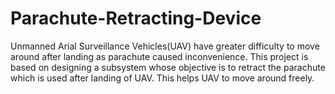 # Parachute-Retracting-Device
Unmanned Arial Surveillance Vehicles(UAV) have greater difficulty to move around after landing as parachute caused inconvenience. This project is based on designing a subsystem whose objective is to retract the parachute which is used after landing of UAV. This helps UAV to move around freely.
